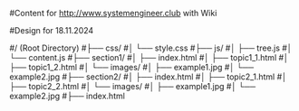 #Content for  http://www.systemengineer.club with Wiki


#Design for 18.11.2024

#/ (Root Directory)
#├── css/
#│   └── style.css
#├── js/
#│   ├── tree.js
#│   └── content.js
#├── section1/
#│   ├── index.html
#│   ├── topic1_1.html
#│   ├── topic1_2.html
#│   └── images/
#│       ├── example1.jpg
#│       └── example2.jpg
#├── section2/
#│   ├── index.html
#│   ├── topic2_1.html
#│   ├── topic2_2.html
#│   └── images/
#│       ├── example1.jpg
#│       └── example2.jpg
#├── index.html
